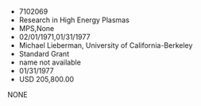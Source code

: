 * 7102069
* Research in High Energy Plasmas
* MPS,None
* 02/01/1971,01/31/1977
* Michael Lieberman, University of California-Berkeley
* Standard Grant
*   name not available
* 01/31/1977
* USD 205,800.00

NONE